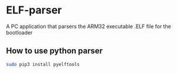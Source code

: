 # ELF-parser
A PC application that parsers the ARM32 executable .ELF file for the bootloader

## How to use python parser
```bash
sudo pip3 install pyelftools
```

